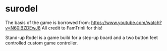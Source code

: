 # surodel
The basis of the game is borrowed from: https://www.youtube.com/watch?v=N60lBZDEwJ8
All credit to FamTrinli for this!

Stand-up Rodel is a game build for a step-up board and a two button feet controlled custom game controller.
